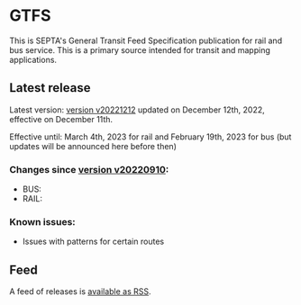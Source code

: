# GTFS

This is SEPTA's General Transit Feed Specification publication for rail and bus service. This is a primary source intended for transit and mapping applications.

## Latest release

Latest version: [version  v20221212](https://github.com/septadev/GTFS/releases/tag/v202212121) updated on December 12th, 2022, effective on December 11th.  

Effective until: March 4th, 2023 for rail and February 19th, 2023 for bus (but updates will be announced here before then)

### Changes since [version v20220910](https://github.com/septadev/GTFS/releases/tag/v202209101): 
 
*  BUS: 
*  RAIL: 

### Known issues:

* Issues with patterns for certain routes

## Feed

A feed of releases is [available as RSS](https://github.com/septadev/GTFS/releases.atom).

